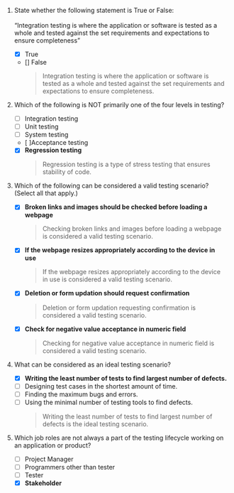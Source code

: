 1. State whether the following statement is True or False:<br/><br/>
“Integration testing is where the application or software is tested as a whole and tested against the set requirements and expectations to ensure completeness”
    - [x] True
    - [] False
        > Integration testing is where the application or software is tested as a whole and tested against the set requirements and expectations to ensure completeness.

2. Which of the following is NOT primarily one of the four levels in testing?
    - [ ] Integration testing
    - [ ] Unit testing
    - [ ] System testing
    - [ ]Acceptance testing
    - [x] **Regression testing**
        > Regression testing is a type of stress testing that ensures stability of code.

3. Which of the following can be considered a valid testing scenario? (Select all that apply.)
    - [x] **Broken links and images should be checked before loading a webpage**
        > Checking broken links and images before loading a webpage is considered a valid testing scenario.
    - [x] **If the webpage resizes appropriately according to the device in use**
        > If the webpage resizes appropriately according to the device in use is considered a valid testing scenario.
    - [x] **Deletion or form updation should request confirmation**
        > Deletion or form updation requesting confirmation is considered a valid testing scenario.
    - [x] **Check for negative value acceptance in numeric field** 
        > Checking for negative value acceptance in numeric field is considered a valid testing scenario.

4. What can be considered as an ideal testing scenario?
    - [x] **Writing the least number of tests to find largest number of defects.**
    - [ ] Designing test cases in the shortest amount of time.
    - [ ] Finding the maximum bugs and errors. 
    - [ ] Using the minimal number of testing tools to find defects.
        > Writing the least number of tests to find largest number of defects is the ideal testing scenario.

5. Which job roles are not always a part of the testing lifecycle working on an application or product?
    - [ ] Project Manager
    - [ ] Programmers other than tester
    - [ ] Tester
    - [x] **Stakeholder**